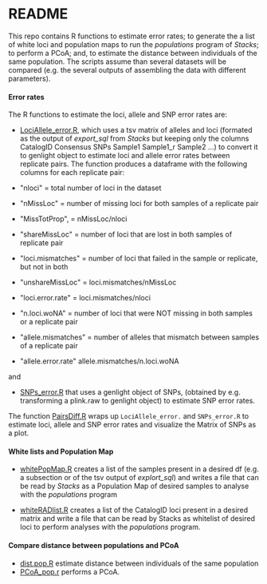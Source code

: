 README
===========

This repo contains R functions to estimate error rates; to generate the a list of white loci and population maps to run the *populations* program of *Stacks*; to perform a PCoA; and, to estimate the distance between individuals of the same population. The scripts assume than several datasets will be compared (e.g. the several outputs of assembling the data with different parameters). 

#### Error rates

The R functions to estimate the loci, allele and SNP error rates are:

+ [LociAllele_error.R](./LociAllele_error.R), which uses a tsv matrix of alleles and loci (formated as the output of *export_sql* from  *Stacks* but keeping only the columns CatalogID  Consensus	SNPs Sample1 Sample1_r Sample2 ...) to convert it to genlight object to estimate loci and allele error rates between replicate pairs. The function produces a dataframe with the following columns for each replicate pair:

 + "nloci" = total number of loci in the dataset 
 + "nMissLoc" = number of missing loci for both samples of a replicate pair 
 + "MissTotProp", = nMissLoc/nloci
 + "shareMissLoc" = number of loci that are lost in both samples of  replicate pair
 + "loci.mismatches" = number of loci that failed in the sample or replicate, but not in both
 + "unshareMissLoc" = loci.mismatches/nMissLoc
 + "loci.error.rate" =  loci.mismatches/nloci
 + "n.loci.woNA" = number of loci that were NOT missing in both samples or a replicate pair
 + "allele.mismatches" = number of alleles that mismatch between samples of a replicate pair 
 + "allele.error.rate" allele.mismatches/n.loci.woNA

and 

+ [SNPs_error.R](./SNPs_error.R) that uses a genlight object of SNPs, (obtained by e.g. transforming a plink.raw to genlight object) to estimate SNP error rates.


The function [PairsDiff.R](./PairsDiff.R) wraps up `LociAllele_error.` and `SNPs_error.R` to estimate loci, allele and SNP error rates and visualize the Matrix of SNPs as a plot.


#### White lists and Population Map

+ [whitePopMap.R](./whitePopMap.R) creates a list of the samples present in a desired df (e.g. a subsection or of the tsv output of *explort_sql*) and writes a file that can be read by *Stacks* as a Population Map of desired samples to analyse with the *populations* program

+ [whiteRADlist.R](./whiteRADlist.R) creates a list of the CatalogID loci present in a desired matrix and write a file that can be read by Stacks as whitelist of desired loci to perform analyses with the *populations* program.


#### Compare distance between populations and PCoA

+ [dist.pop.R](./dist.pop.R) estimate distance between individuals of the same population
+ [PCoA_pop.r](./PCoA_pop.r) performs a PCoA. 





 
